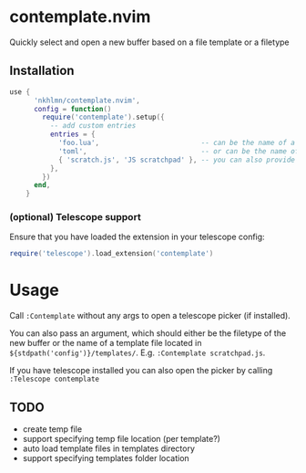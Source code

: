 # contemplate.nvim

Quickly select and open a new buffer based on a file template or a filetype

## Installation

```lua
use {
      'nkhlmn/contemplate.nvim',
      config = function()
        require('contemplate').setup({
          -- add custom entries
          entries = {
            'foo.lua',                         -- can be the name of a file template in ${stdpath('config')}/templates/
            'toml',                            -- or can be the name of the filetype for an empty buffer
            { 'scratch.js', 'JS scratchpad' }, -- you can also provide a list; the second item will be the display name used in telescope
          },
        })
      end,
    }

```

### (optional) Telescope support

Ensure that you have loaded the extension in your telescope config:

```lua
require('telescope').load_extension('contemplate')
```

# Usage

Call `:Contemplate` without any args to open a telescope picker (if installed).

You can also pass an argument, which should either be the filetype of the new buffer or the name of a template file located in `${stdpath('config')}/templates/`. E.g. `:Contemplate scratchpad.js`.

If you have telescope installed you can also open the picker by calling `:Telescope contemplate`

## TODO

- create temp file
- support specifying temp file location (per template?)
- auto load template files in templates directory
- support specifying templates folder location
